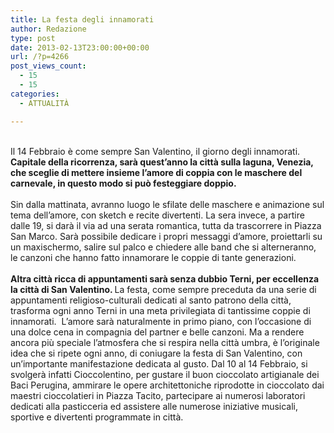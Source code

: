```yaml
---
title: La festa degli innamorati
author: Redazione
type: post
date: 2013-02-13T23:00:00+00:00
url: /?p=4266
post_views_count:
  - 15
  - 15
categories:
  - ATTUALITÀ

---
```

<div>
  &nbsp;
</div>

<div>
  Il 14 Febbraio &egrave; come sempre San Valentino, il giorno degli innamorati.
</div>

<div>
  <strong>Capitale della ricorrenza, sar&agrave; quest&rsquo;anno la citt&agrave; sulla laguna, Venezia, che sceglie di mettere insieme l&rsquo;amore di coppia con le maschere del carnevale, in questo modo si pu&ograve; festeggiare doppio.</strong>
</div>

<div>
  &nbsp;
</div>

<div>
  Sin dalla mattinata, avranno luogo le sfilate delle maschere e animazione sul tema dell&rsquo;amore, con sketch e recite divertenti. La sera invece, a partire dalle 19, si dar&agrave; il via ad una serata romantica, tutta da trascorrere in Piazza San Marco. Sar&agrave; possibile dedicare i propri messaggi d&rsquo;amore, proiettarli su un maxischermo, salire sul palco e chiedere alle band che si alterneranno, le canzoni che hanno fatto innamorare le coppie di tante generazioni.
</div>

<div>
  &nbsp;
</div>

<div>
  <strong>Altra citt&agrave; ricca di appuntamenti sar&agrave; senza dubbio Terni, per eccellenza la citt&agrave; di San Valentino. </strong>La festa, come sempre preceduta da una serie di appuntamenti religioso-culturali dedicati al santo patrono della citt&agrave;, trasforma ogni anno Terni in una meta privilegiata di tantissime coppie di innamorati. &nbsp;L&rsquo;amore sar&agrave; naturalmente in primo piano, con l&rsquo;occasione di una dolce cena in compagnia del partner e belle canzoni. Ma a rendere ancora pi&ugrave; speciale l&rsquo;atmosfera che si respira nella citt&agrave; umbra, &egrave; l&rsquo;originale idea che si ripete ogni anno, di coniugare la festa di San Valentino, con un&rsquo;importante manifestazione dedicata al gusto. Dal 10 al 14 Febbraio, si svolger&agrave; infatti Cioccolentino, per gustare il buon cioccolato artigianale dei Baci Perugina, ammirare le opere architettoniche riprodotte in cioccolato dai maestri cioccolatieri in Piazza Tacito, partecipare ai numerosi laboratori dedicati alla pasticceria ed assistere alle numerose iniziative musicali, sportive e divertenti programmate in citt&agrave;.
</div>